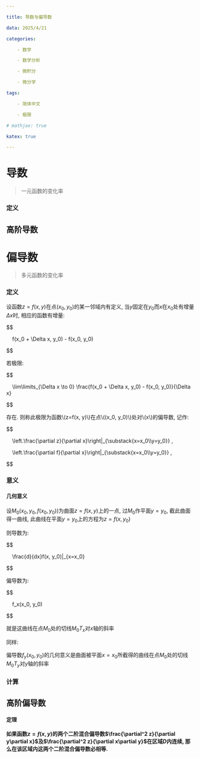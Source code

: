 ```yaml
---

title: 导数与偏导数

data: 2025/4/21

categories:

    - 数学

    - 数学分析

    - 微积分

    - 微分学

tags:

    - 简体中文

    - 极限

# mathjax: true

katex: true

---
```


  

# 导数

> 一元函数的变化率

  

### 定义

  

## 高阶导数

  

# 偏导数

> 多元函数的变化率

  

### 定义

  

设函数$z=f(x, y)$在点$(x_0, y_0)$的某一邻域内有定义, 当$y$固定在$y_0$而$x$在$x_0$处有增量$\Delta x$时, 相应的函数有增量:

$$

    f(x_0 + \Delta x, y_0) - f(x_0, y_0)

$$

若极限:

$$

    \lim\limits_{\Delta x \to 0} \frac{f(x_0 + \Delta x, y_0) - f(x_0, y_0)}{\Delta x}

$$

存在. 则称此极限为函数\\(z=f(x, y)\\)在点\\((x_0, y_0)\\)处对\\(x\\)的偏导数, 记作:

$$

    \left.\frac{\partial z}{\partial x}\right|_{\substack{x=x_0\\\\y=y_0}} ,

    \left.\frac{\partial f}{\partial x}\right|_{\substack{x=x_0\\\\y=y_0}} ,

$$

  

### 意义

  

#### 几何意义

  

设$M_0(x_0, y_0, f(x_0, y_0))$为曲面$z=f(x, y)$上的一点, 过$M_0$作平面$y=y_0$, 截此曲面得一曲线, 此曲线在平面$y=y_0$上的方程为$z=f(x, y_0)$

则导数为:

$$

    \frac{d}{dx}f(x, y_0)|_{x=x_0}

$$

偏导数为:

$$

    f_x(x_0, y_0)

$$

就是这曲线在点$M_0$处的切线$M_0T_x$对$x$轴的斜率

同样:

偏导数$f_y(x_0, y_0)$的几何意义是曲面被平面$x=x_0$所截得的曲线在点$M_0$处的切线$M_0T_y$对$y$轴的斜率

  

### 计算

  

## 高阶偏导数

  

#### 定理

  

**如果函数$z=f(x, y)$的两个二阶混合偏导数$\frac{\partial^2 z}{\partial y\partial x}$及$\frac{\partial^2 z}{\partial x\partial y}$在区域$D$内连续, 那么在该区域内这两个二阶混合偏导数必相等.**